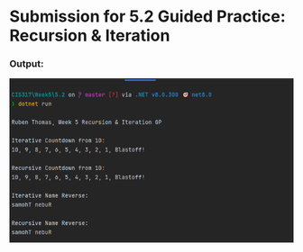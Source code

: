 ﻿<h1>Submission for 5.2 Guided Practice: Recursion & Iteration </h1>

<h3>Output:</h3>
<img src="./Output/1.png">